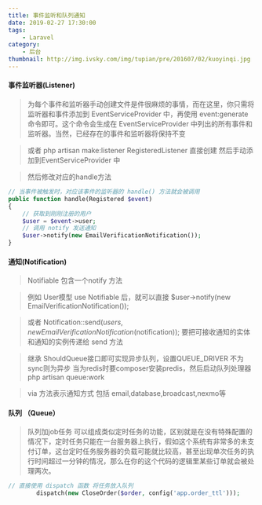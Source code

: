 ```yaml
---
title: 事件监听和队列通知
date: 2019-02-27 17:30:00
tags:
    - Laravel
category:
    - 后台
thumbnail: http://img.ivsky.com/img/tupian/pre/201607/02/kuoyinqi.jpg        
---
```

#### 事件监听器(Listener) 
> 为每个事件和监听器手动创建文件是件很麻烦的事情，而在这里，你只需将监听器和事件添加到 EventServiceProvider 中，再使用 event:generate 命令即可。这个命令会生成在 EventServiceProvider 中列出的所有事件和监听器。当然，已经存在的事件和监听器将保持不变

> 或者 php artisan make:listener RegisteredListener 直接创建 然后手动添加到EventServiceProvider 中

> 然后修改对应的handle方法
```php
// 当事件被触发时，对应该事件的监听器的 handle() 方法就会被调用
public function handle(Registered $event)
{
    // 获取到刚刚注册的用户
    $user = $event->user;
    // 调用 notify 发送通知
    $user->notify(new EmailVerificationNotification());
}
```
<!-- more -->
####  通知(Notification)

> Notifiable 包含一个notify 方法

> 例如 User模型 use Notifiable 后，就可以直接 $user->notify(new EmailVerificationNotification());

> 或者 Notification::send($users, new EmailVerificationNotification($notification));
要把可接收通知的实体和通知的实例传递给 send 方法

> 继承 ShouldQueue接口即可实现异步队列，设置QUEUE_DRIVER 不为sync则为异步
 当为redis时要composer安装predis，然后启动队列处理器 php artisan queue:work
 
> via 方法表示通知方式 包括 email,database,broadcast,nexmo等

#### 队列 （Queue）
> 队列加job任务 可以组成类似定时任务的功能，区别就是在没有特殊配置的情况下，定时任务只能在一台服务器上执行，假如这个系统有非常多的未支付订单，这台定时任务服务器的负载可能就比较高，甚至出现单次任务的执行时间超过一分钟的情况，那么在你的这个代码的逻辑里某些订单就会被处理两次。

```php
// 直接使用 dispatch 函数 将任务放入队列
        dispatch(new CloseOrder($order, config('app.order_ttl')));
```